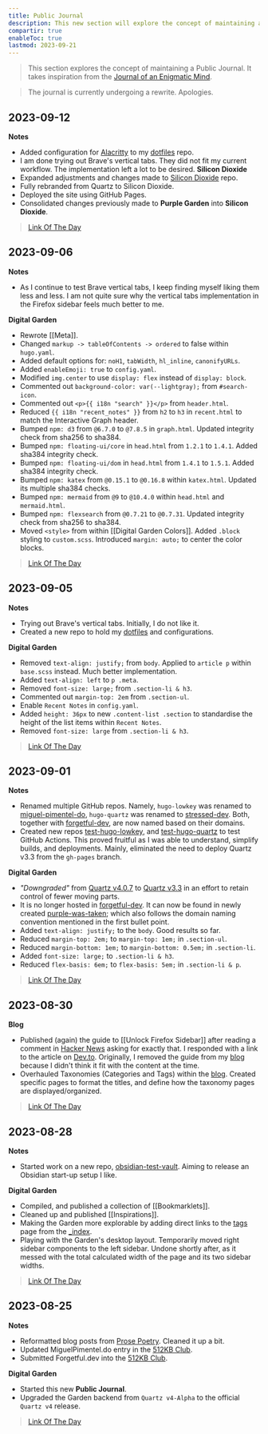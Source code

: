 ```yaml
---
title: Public Journal
description: This new section will explore the concept of maintaining a Public Journal. It takes inspiration from The Journal of an Enigmatic Mind.
compartir: true
enableToc: true
lastmod: 2023-09-21
---
```


> This section explores the concept of maintaining a Public Journal.
> It takes inspiration from the [Journal of an Enigmatic Mind](https://speyllsite.pages.dev/journal/).

> The journal is currently undergoing a rewrite. Apologies.

## 2023-09-12

**Notes**
* Added configuration for [Alacritty](https://github.com/alacritty/alacritty) to my [dotfiles](https://github.com/semanticdata/dotfiles) repo.
* I am done trying out Brave's vertical tabs. They did not fit my current workflow. The implementation left a lot to be desired.
**Silicon Dioxide**
* Expanded adjustments and changes made to [Silicon Dioxide](https://github.com/semanticdata/silicon-dioxide) repo.
* Fully rebranded from Quartz to Silicon Dioxide.
* Deployed the site using GitHub Pages.
* Consolidated changes previously made to **Purple Garden** into **Silicon Dioxide**.

> [Link Of The Day](https://en.wikipedia.org/wiki/Illegal_number?useskin=vector)

## 2023-09-06

**Notes**
* As I continue to test Brave vertical tabs, I keep finding myself liking them less and less. I am not quite sure why the vertical tabs implementation in the Firefox sidebar feels much better to me.

**Digital Garden**
* Rewrote [[Meta]].
* Changed `markup -> tableOfContents -> ordered` to false within `hugo.yaml`.
* Added default options for: `noH1`, `tabWidth`, `hl_inline`, `canonifyURLs`.
* Added `enableEmoji: true` to `config.yaml`.
* Modified `img.center` to use `display: flex` instead of `display: block`.
* Commented out `background-color: var(--lightgray);` from `#search-icon`.
* Commented out `<p>{{ i18n "search" }}</p>` from `header.html`.
* Reduced `{{ i18n "recent_notes" }}` from `h2` to `h3` in `recent.html` to match the Interactive Graph header.
* Bumped `npm: d3` from `@6.7.0` to `@7.8.5` in `graph.html`. Updated integrity check from sha256 to sha384.
* Bumped `npm: floating-ui/core` in `head.html` from `1.2.1` to `1.4.1`. Added sha384 integrity check.
* Bumped `npm: floating-ui/dom` in `head.html` from `1.4.1` to `1.5.1`. Added sha384 integrity check.
* Bumped `npm: katex` from `@0.15.1` to `@0.16.8` within `katex.html`. Updated its multiple sha384 checks.
* Bumped `npm: mermaid` from `@9` to `@10.4.0` within `head.html` and `mermaid.html`.
* Bumped `npm: flexsearch` from `@0.7.21` to `@0.7.31`. Updated integrity check from sha256 to sha384.
* Moved `<style>` from within [[Digital Garden Colors]]. Added `.block` styling to `custom.scss`. Introduced `margin: auto;` to center the color blocks.

> [Link Of The Day](https://en.wikipedia.org/wiki/Karen_Silkwood?useskin=vector)

## 2023-09-05

**Notes**
* Trying out Brave's vertical tabs. Initially, I do not like it.
* Created a new repo to hold my [dotfiles](https://github.com/semanticdata/dotfiles) and configurations.

**Digital Garden**
* Removed `text-align: justify;` from `body`. Applied to `article p` within `base.scss` instead. Much better implementation.
* Added `text-align: left` to `p .meta`.
* Removed `font-size: large;` from `.section-li & h3`.
* Commented out `margin-top: 2em` from `.section-ul`.
* Enable `Recent Notes` in `config.yaml`.
* Added `height: 36px` to new `.content-list .section` to standardise the height of the list items within `Recent Notes`.
* Removed `font-size: large` from `.section-li & h3`.

> [Link Of The Day](https://en.wikipedia.org/wiki/Aaron_Swartz?useskin=vector)

## 2023-09-01

**Notes**
* Renamed multiple GitHub repos. Namely, `hugo-lowkey` was renamed to [miguel-pimentel-do](https://github.com/semanticdata/miguel-pimentel-do), `hugo-quartz` was renamed to [stressed-dev](https://github.com/semanticdata/stressed-dev). Both, together with [forgetful-dev](https://github.com/semanticdata/forgetful-dev), are now named based on their domains.
* Created new repos [test-hugo-lowkey](https://github.com/semanticdata/test-hugo-lowkey), and [test-hugo-quartz](https://github.com/semanticdata/test-hugo-quartz) to test GitHub Actions. This proved fruitful as I was able to understand, simplify builds, and deployments. Mainly, eliminated the need to deploy Quartz v3.3 from the `gh-pages` branch.

**Digital Garden**
* _"Downgraded"_ from [Quartz v4.0.7](https://github.com/semanticdata/forgetful-dev) to [Quartz v3.3](https://github.com/jackyzha0/quartz/tree/hugo) in an effort to retain control of fewer moving parts.
* It is no longer hosted in [forgetful-dev](https://github.com/semanticdata/forgetful-dev). It can now be found in newly created [purple-was-taken](https://github.com/semanticdata/purple-was-taken); which also follows the domain naming convention mentioned in the first bullet point.
* Added `text-align: justify;` to the `body`. Good results so far.
* Reduced `margin-top: 2em;` to `margin-top: 1em;` in `.section-ul`.
* Reduced `margin-bottom: 1em;` to `margin-bottom: 0.5em;` in `.section-li`.
* Added `font-size: large;` to `.section-li & h3`.
* Reduced `flex-basis: 6em;` to `flex-basis: 5em;` in `.section-li & p`.

> [Link Of The Day](https://en.m.wikipedia.org/wiki/Espalier)

## 2023-08-30

**Blog**
* Published (again) the guide to [[Unlock Firefox Sidebar]] after reading a comment in [Hacker News](https://news.ycombinator.com/) asking for exactly that. I responded with a link to the article on [Dev.to](https://dev.to/semanticdata/unlock-the-sidebar-width-in-firefox-22p0). Originally, I removed the guide from my [blog](https://miguelpimentel.do) because I didn't think it fit with the content at the time.
* Overhauled Taxonomies (Categories and Tags) within the [blog](https://miguelpimentel.do). Created specific pages to format the titles, and define how the taxonomy pages are displayed/organized.

> [Link Of The Day](https://en.wikipedia.org/wiki/Pheasant_Island)

## 2023-08-28

**Notes**
* Started work on a new repo, [obsidian-test-vault](https://github.com/semanticdata/obsidian-test-vault). Aiming to release an Obsidian start-up setup I like.

**Digital Garden**
* Compiled, and published a collection of [[Bookmarklets]].
* Cleaned up and published [[Inspirations]].
* Making the Garden more explorable by adding direct links to the [tags](tags/) page from the [_index](/).
* Playing with the Garden's desktop layout. Temporarily moved right sidebar components to the left sidebar. Undone shortly after, as it messed with the total calculated width of the page and its two sidebar widths.

> [Link Of The Day](https://en.wikipedia.org/wiki/Iceland_v_Iceland_Foods_Ltd)

## 2023-08-25

**Notes**
* Reformatted blog posts from [Prose Poetry](https://github.com/semanticdata/prose-poetry). Cleaned it up a bit.
* Updated MiguelPimentel.do entry in the [512KB Club](https://512kb.club/).
* Submitted Forgetful.dev into the [512KB Club](https://512kb.club/).

**Digital Garden**
* Started this new **Public Journal**.
* Upgraded the Garden backend from `Quartz v4-Alpha` to the official `Quartz v4` release.

> [Link Of The Day](https://en.m.wikipedia.org/wiki/Bus_factor)
